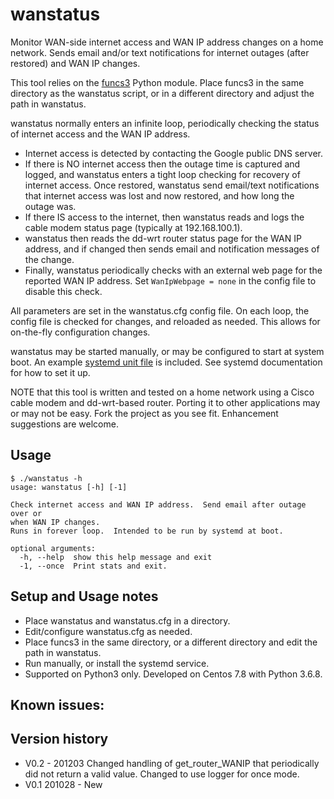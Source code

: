 # wanstatus

Monitor WAN-side internet access and WAN IP address changes on a home network.  Sends email and/or text notifications for internet outages (after restored) and WAN IP changes.

This tool relies on the [funcs3](https://github.com/cjnaz/funcs3-Python-script-framework) Python module.  Place funcs3 in the same directory as the wanstatus script, or in a different directory and adjust the path in wanstatus.

wanstatus normally enters an infinite loop, periodically checking the status of internet access and the WAN IP address.  

- Internet access is detected by contacting the Google public DNS server.
- If there is NO internet access then the outage time is captured and logged, and wanstatus enters a tight loop checking for recovery of internet access.  Once restored, wanstatus send email/text notifications that internet access was lost and now restored, and how long the outage was.
- If there IS access to the internet, then wanstatus reads and logs the cable modem status page (typically at 192.168.100.1).
- wanstatus then reads the dd-wrt router status page for the WAN IP address, and if changed then sends email and notification messages of the change.
- Finally, wanstatus periodically checks with an external web page for the reported WAN IP address.  Set `WanIpWebpage = none` in the config file to disable this check.


All parameters are set in the wanstatus.cfg config file.  On each loop, the config file is checked for changes, and reloaded as needed.  This allows for on-the-fly configuration changes.

wanstatus may be started manually, or may be configured to start at system boot.  An example [systemd unit file](wanstatus.service) is included.  See systemd documentation for how to set it up.

NOTE that this tool is written and tested on a home network using a Cisco cable modem and dd-wrt-based router.  Porting it to other applications may or may not be easy.  Fork the project as you see fit.  Enhancement suggestions are welcome.


## Usage
```
$ ./wanstatus -h
usage: wanstatus [-h] [-1]

Check internet access and WAN IP address.  Send email after outage over or
when WAN IP changes.  
Runs in forever loop.  Intended to be run by systemd at boot.

optional arguments:
  -h, --help  show this help message and exit
  -1, --once  Print stats and exit.
```

## Setup and Usage notes
- Place wanstatus and wanstatus.cfg in a directory.
- Edit/configure wanstatus.cfg as needed.
- Place funcs3 in the same directory, or a different directory and edit the path in wanstatus.
- Run manually, or install the systemd service.
- Supported on Python3 only.  Developed on Centos 7.8 with Python 3.6.8.

## Known issues:

## Version history
- V0.2 - 201203  Changed handling of get_router_WANIP that periodically did not return a valid value.
Changed to use logger for once mode.
- V0.1 201028 - New
